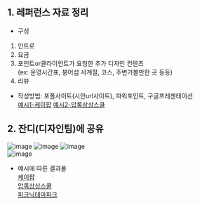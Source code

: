 ## 1. 레퍼런스 자료 정리
- 구성
1. 인트로
2. 요금
3. 포인트or클라이언트가 요청한 추가 디자인 컨텐츠 <br>
   (ex: 운영시간표, 붕어섬 사계절, 코스, 주변가볼만한 곳 등등)
4. 리뷰
- 작성방법: 포폴사이트(시안url사이트), 파워포인트, 구글프레젠테이션 <br>
[예시1-케이팝](https://lscompanyportfolio.lscompany2014.com/104/?q=YToyOntzOjEyOiJrZXl3b3JkX3R5cGUiO3M6MzoiYWxsIjtzOjQ6InBhZ2UiO2k6MTt9&bmode=view&idx=13808384&t=board)
[예시2-압록상상스쿨](https://lscompanyportfolio.lscompany2014.com/104/?bmode=view&idx=14471078&back_url=&t=board&page=)
## 2. 잔디(디자인팀)에 공유
![image](https://user-images.githubusercontent.com/125810502/233871810-6af8e5a1-782c-42aa-9ab9-88054ec9bc23.png)
![image](https://user-images.githubusercontent.com/125810502/233871166-63551a02-f060-4ee7-8299-7339aa67309c.png)
![image](https://user-images.githubusercontent.com/125810502/233871461-f50bb0d4-c85a-442e-b66a-f8740f827c44.png)<br>
![image](https://user-images.githubusercontent.com/125810502/233871472-42bedfa8-911e-4abf-b137-4589e8ffdf40.png)

- 예시에 따른 결과물 <br>
  [케이팝](http://ls-artist.com/56/?q=YToyOntzOjEyOiJrZXl3b3JkX3R5cGUiO3M6MzoiYWxsIjtzOjc6ImtleXdvcmQiO3M6OToi7LyA7J207YydIjt9&bmode=view&idx=13823418&t=board0) <br>
  [압록상상스쿨](http://ls-artist.com/56/?q=YToyOntzOjEyOiJrZXl3b3JkX3R5cGUiO3M6MzoiYWxsIjtzOjc6ImtleXdvcmQiO3M6Njoi7JWV66GdIjt9&bmode=view&idx=14489603&t=board) <br>
  [피크닉테마파크](http://ls-artist.com/56/?q=YToyOntzOjEyOiJrZXl3b3JkX3R5cGUiO3M6MzoiYWxsIjtzOjc6ImtleXdvcmQiO3M6OToi7ZS87YGs64uJIjt9&bmode=view&idx=14691733&t=board)
